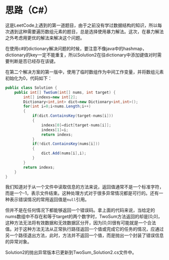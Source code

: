 # 思路（C#）
这是LeetCode上遇到的第一道题目，由于之前没有学过数据结构的知识，所以每次遇到这种需要遍历数组元素的题目，总是选择使用暴力解法。这次，在暴力解法之外考虑用更优的解法来解决这个问题。

在使用c#的dictionary解决问题的时候，要注意不像java中的hashmap，dictionary的key一定不能重复，所以Solution2在往dictionary中添加键值对时需要判断是否已经存在该键。  

在第二个解决方案的第一版中，使用了临时数组作为中间工作变量，并将数组元素初始化为0，代码如下： 
```c#
public class Solution {
    public int[] TwoSum(int[] nums, int target) {
        int[] indexs=new int[2];
        Dictionary<int,int> dict=new Dictionary<int,int>();
        for(int i=0;i<nums.Length;i++)
        {
            if(dict.ContainsKey(target-nums[i]))
            {
                indexs[0]=dict[target-nums[i]];
                indexs[1]=i;
                return indexs;
            }
            if(!dict.ContainsKey(nums[i]))
            {
                dict.Add(nums[i],i);
            }            
        }
        return indexs;
    }
}
```
我们知道对于从一个文件中读取信息的方法来说，返回值通常不是一个标准字符，而是一个-1，表示文件结束。这种处理方式对于很多异常情况都是可行的。还有一种表示错误情况的常用返回值是`null`引用。

但并不是在任何情况下都能够返回一个错误码。拿上面的代码来说，当给定的nums数组中不存在和等于target的两个数字时，TwoSum方法返回的却是\[0,0]，这种方法无法将有效数据和无效数据区分开，因为\[0,0]很有可能就是一个合法值。对于这种方法无法从正常执行路径返回一个值或完成它的任务的情况，应通过另一个路径退出方法，此时，方法并不返回一个值，而是抛出一个封装了错误信息的异常对象。

Solution2的抛出异常版本已更新到TwoSum_Solution2.cs文件中。
